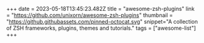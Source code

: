 +++
date = 2023-05-18T13:45:23.482Z
title = "awesome-zsh-plugins"
link = "https://github.com/unixorn/awesome-zsh-plugins"
thumbnail = "https://github.githubassets.com/pinned-octocat.svg"
snippet="A collection of ZSH frameworks, plugins, themes and tutorials."
tags = ["awesome-list"]
+++
